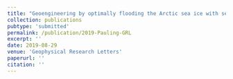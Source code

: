 ```yaml
---
title: "Geoengineering by optimally flooding the Arctic sea ice with seawater reduces future sea ice thinning"
collection: publications
pubtype: 'submitted'
permalink: /publication/2019-Pauling-GRL
excerpt: ''
date: 2019-08-29
venue: 'Geophysical Research Letters'
paperurl: ''
citation: ''
---
```

